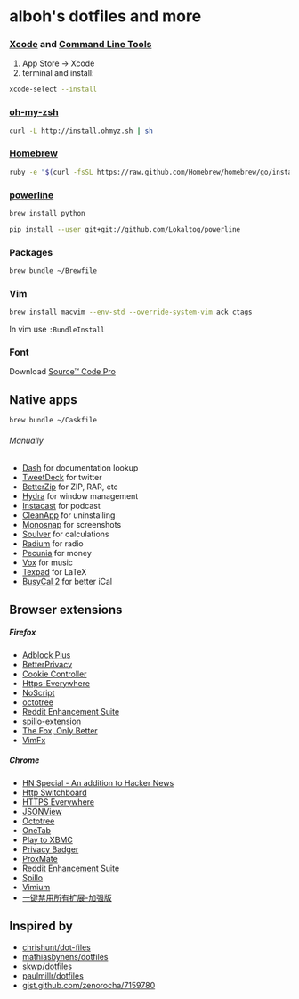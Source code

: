 alboh's dotfiles and more
=========================

### [Xcode](https://developer.apple.com/xcode/) and [Command Line Tools](https://developer.apple.com/downloads/index.action)

1. App Store -> Xcode
2. terminal and install:

``` bash
xcode-select --install
```

### [oh-my-zsh](http://ohmyz.sh/)
``` bash
curl -L http://install.ohmyz.sh | sh
``` 

### [Homebrew](http://brew.sh/)
``` bash
ruby -e "$(curl -fsSL https://raw.github.com/Homebrew/homebrew/go/install)"
``` 

### [powerline](https://powerline.readthedocs.org/en/latest/installation/osx.html)
``` bash
brew install python
``` 

``` bash
pip install --user git+git://github.com/Lokaltog/powerline
``` 

### Packages
``` bash
brew bundle ~/Brewfile
```

### Vim
``` bash
brew install macvim --env-std --override-system-vim ack ctags 
```

In vim use `:BundleInstall`

### Font

Download [Source™ Code Pro](https://store1.adobe.com/cfusion/store/html/index.cfm?event=displayFontPackage&code=1960)

## Native apps
``` bash
brew bundle ~/Caskfile
``` 
###### Manually

* [Dash](http://kapeli.com/) for documentation lookup
* [TweetDeck](https://itunes.apple.com/us/app/tweetdeck/id485812721?ls=1&mt=12) for twitter
* [BetterZip](https://itunes.apple.com/de/app/betterzip/id415086549?mt=12) for ZIP, RAR, etc
* [Hydra](http://mjolnir.io/) for window management
* [Instacast](http://vemedio.com/products/instacast-mac) for podcast
* [CleanApp](http://www.syniumsoftware.com/de/cleanapp/) for uninstalling
* [Monosnap](https://itunes.apple.com/de/app/monosnap/id540348655?mt=12) for screenshots
* [Soulver](https://itunes.apple.com/de/app/soulver/id413965349?mt=12) for calculations
* [Radium](https://itunes.apple.com/de/app/radium-perfect-internet-radio/id597611879?mt=12) for radio
* [Pecunia](https://itunes.apple.com/de/app/radium-perfect-internet-radio/id597611879?mt=12) for money
* [Vox](https://itunes.apple.com/de/app/vox/id461369673?mt=12) for music
* [Texpad](https://itunes.apple.com/de/app/texpad-latex-editor/id458866234?mt=12) for LaTeX
* [BusyCal 2](https://itunes.apple.com/de/app/busycal-2/id567245998?mt=12) for better iCal

## Browser extensions
##### Firefox

* [Adblock Plus](https://adblockplus.org/en/firefox) 
* [BetterPrivacy](nc.ddns.us/extensions.html) 
* [Cookie Controller](https://addons.mozilla.org/en-US/firefox/addon/cookie-controller/?src=api) 
* [Https-Everywhere](https://www.eff.org/https-everywhere) 
* [NoScript](http://noscript.net/) 
* [octotree](https://github.com/buunguyen/octotree) 
* [Reddit Enhancement Suite](https://addons.mozilla.org/en-US/firefox/addon/reddit-enhancement-suite/?src=api) 
* [spillo-extension](https://github.com/albohlabs/spillo-firefox-extension) 
* [The Fox, Only Better](https://addons.mozilla.org/en-US/firefox/addon/the-fox-only-better/) 
* [VimFx](https://github.com/akhodakivskiy/VimFx) 

##### Chrome

* [HN Special - An addition to Hacker News](https://gabrielecirulli.github.io/hn-special/) 
* [Http Switchboard](https://github.com/gorhill/httpswitchboard) 
* [HTTPS Everywhere](https://www.eff.org/https-everywhere) 
* [JSONView](https://chrome.google.com/webstore/detail/jsonview/chklaanhfefbnpoihckbnefhakgolnmc) 
* [Octotree](https://github.com/buunguyen/octotree) 
* [OneTab](https://chrome.google.com/webstore/detail/onetab/chphlpgkkbolifaimnlloiipkdnihall) 
* [Play to XBMC](https://chrome.google.com/webstore/detail/play-to-xbmc/fncjhcjfnnooidlkijollckpakkebden) 
* [Privacy Badger](https://chrome.google.com/webstore/detail/privacy-badger/pkehgijcmpdhfbdbbnkijodmdjhbjlgp) 
* [ProxMate](http://proxmate.dave.cx/) 
* [Reddit Enhancement Suite](http://redditenhancementsuite.com/) 
* [Spillo](http://bananafishsoftware.com/products/spillo/) 
* [Vimium](https://chrome.google.com/webstore/detail/vimium/dbepggeogbaibhgnhhndojpepiihcmeb) 
* [一键禁用所有扩展-加强版](https://chrome.google.com/webstore/detail/%E4%B8%80%E9%94%AE%E7%A6%81%E7%94%A8%E6%89%80%E6%9C%89%E6%89%A9%E5%B1%95-%E5%8A%A0%E5%BC%BA%E7%89%88/ejhdjfmkegkpenillofhpmikail) 

## Inspired by 

- [chrishunt/dot-files](https://github.com/chrishunt/dot-files)
- [mathiasbynens/dotfiles](https://github.com/mathiasbynens/dotfiles)
- [skwp/dotfiles](https://github.com/skwp/dotfiles)
- [paulmillr/dotfiles](https://github.com/paulmillr/dotfiles)
- [gist.github.com/zenorocha/7159780](https://gist.github.com/zenorocha/7159780)
